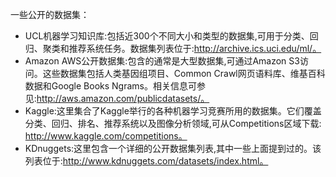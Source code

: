 一些公开的数据集：

* UCL机器学习知识库:包括近300个不同大小和类型的数据集,可用于分类、回归、聚类和推荐系统任务。数据集列表位于:http://archive.ics.uci.edu/ml/。
* Amazon AWS公开数据集:包含的通常是大型数据集,可通过Amazon S3访问。这些数据集包括人类基因组项目、Common Crawl网页语料库、维基百科数据和Google Books Ngrams。相关信息可参见:http://aws.amazon.com/publicdatasets/。
* Kaggle:这里集合了Kaggle举行的各种机器学习竞赛所用的数据集。它们覆盖分类、回归、排名、推荐系统以及图像分析领域,可从Competitions区域下载: http://www.kaggle.com/competitions。
* KDnuggets:这里包含一个详细的公开数据集列表,其中一些上面提到过的。该列表位于:http://www.kdnuggets.com/datasets/index.html。




